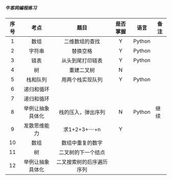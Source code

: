 ##### 牛客网编程练习

| 序号 |       考点       |           题目           | 是否掌握 |  语言  | 备注 |
| :--: | :--------------: | :----------------------: | :------: | :----: | ---- |
|  1   |       数组       |      二维数组的查找      |    Y     | Python |      |
|  2   |      字符串      |         替换空格         |    Y     | Python |      |
|  3   |       链表       |     从头到尾打印链表     |    Y     | Python |      |
|  4   |        树        |        重建二叉树        |    N     |        |      |
|  5   |     栈和队列     |     用两个栈实现队列     |    Y     | Python |      |
|  6   |    递归和循环    |                          |          |        |      |
|  7   |    递归和循环    |                          |          |        |      |
|  8   | 举例让抽象具体化 |    栈的压入，弹出序列    |    N     | Python | 继续 |
|  9   |   发散思维能力   |      求1+2+3+····+n      |    Y     |        |      |
|  10  |       数组       |     数组中重复的数字     |          |        |      |
|  11  |        树        |    二叉树的下一个结点    |          |        |      |
|  12  | 举例让抽象具体化 | 二叉搜索树的后序遍历序列 |          |        |      |

